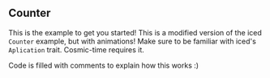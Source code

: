 ## Counter

This is the example to get you started!
This is a modified version of the iced `Counter` example, but with animations!
Make sure to be familiar with iced's `Aplication` trait. Cosmic-time requires it.

Code is filled with comments to explain how this works :)
